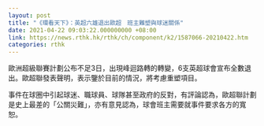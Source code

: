 ```yaml
---
layout: post
title: "《環看天下》：英超六雄退出歐超　班主難塑與球迷關係"
date: 2021-04-22 09:03:22.000000000 +08:00
link: https://news.rthk.hk/rthk/ch/component/k2/1587066-20210422.htm
categories: rthk
---
```


歐洲超級聯賽計劃公布不足3日，出現峰迴路轉的轉變，6支英超球會宣布全數退出。歐超聯發表聲明，表示鑒於目前的情況，將考慮重塑項目。

事件在球圈中引起球迷、職球員、球隊甚至政府的反對，有評論認為，歐超聯計劃是史上最差的「公關災難」，亦有意見認為，球會班主需要就事件要求各方的寬恕。
